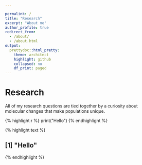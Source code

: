 ```yaml
---

permalink: /
title: "Research"
excerpt: "About me"
author_profile: true
redirect_from: 
  - /about/
  - /about.html
output:
  prettydoc::html_pretty:
    theme: architect
    highlight: github
    collapsed: no
    df_print: paged
---
```




# Research
All of my research questions are tied together by a curiosity about molecular changes that make populations unique. 

{% highlight r %}
print("Hello")
{% endhighlight %}



{% highlight text %}
## [1] "Hello"
{% endhighlight %}

